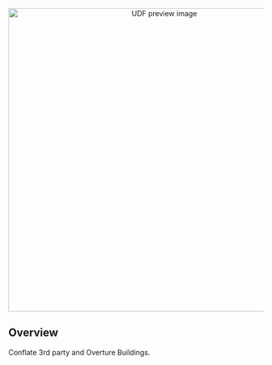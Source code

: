 <!--fused:preview-->
<p align="center"><img src="fused_uploaded_preview" width="600" alt="UDF preview image"></p>

<!--fused:readme-->
## Overview

Conflate 3rd party and Overture Buildings.

